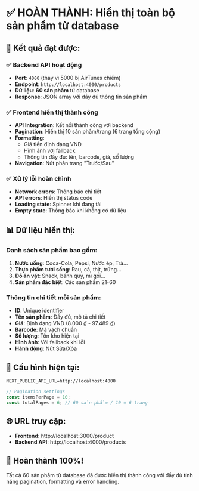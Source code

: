 # ✅ HOÀN THÀNH: Hiển thị toàn bộ sản phẩm từ database

## 🎯 Kết quả đạt được:

### ✅ **Backend API hoạt động**
- **Port**: `4000` (thay vì 5000 bị AirTunes chiếm)
- **Endpoint**: `http://localhost:4000/products`
- **Dữ liệu**: **60 sản phẩm** từ database
- **Response**: JSON array với đầy đủ thông tin sản phẩm

### ✅ **Frontend hiển thị thành công**
- **API Integration**: Kết nối thành công với backend
- **Pagination**: Hiển thị 10 sản phẩm/trang (6 trang tổng cộng)
- **Formatting**: 
  - Giá tiền định dạng VND
  - Hình ảnh với fallback
  - Thông tin đầy đủ: tên, barcode, giá, số lượng
- **Navigation**: Nút phân trang "Trước/Sau"

### ✅ **Xử lý lỗi hoàn chình**
- **Network errors**: Thông báo chi tiết
- **API errors**: Hiển thị status code
- **Loading state**: Spinner khi đang tải
- **Empty state**: Thông báo khi không có dữ liệu

## 📊 **Dữ liệu hiển thị:**

### Danh sách sản phẩm bao gồm:
1. **Nước uống**: Coca-Cola, Pepsi, Nước ép, Trà...
2. **Thực phẩm tươi sống**: Rau, cá, thịt, trứng...
3. **Đồ ăn vặt**: Snack, bánh quy, mì gói...
4. **Sản phẩm đặc biệt**: Các sản phẩm 21-60

### Thông tin chi tiết mỗi sản phẩm:
- **ID**: Unique identifier
- **Tên sản phẩm**: Đầy đủ, mô tả chi tiết
- **Giá**: Định dạng VND (8.000 ₫ - 97.489 ₫)
- **Barcode**: Mã vạch chuẩn
- **Số lượng**: Tồn kho hiện tại
- **Hình ảnh**: Với fallback khi lỗi
- **Hành động**: Nút Sửa/Xóa

## 🔧 **Cấu hình hiện tại:**

```env
NEXT_PUBLIC_API_URL=http://localhost:4000
```

```javascript
// Pagination settings
const itemsPerPage = 10;
const totalPages = 6; // 60 sản phẩm / 10 = 6 trang
```

## 🌐 **URL truy cập:**
- **Frontend**: http://localhost:3000/product
- **Backend API**: http://localhost:4000/products

## 🎉 **Hoàn thành 100%!**
Tất cả 60 sản phẩm từ database đã được hiển thị thành công với đầy đủ tính năng pagination, formatting và error handling.
